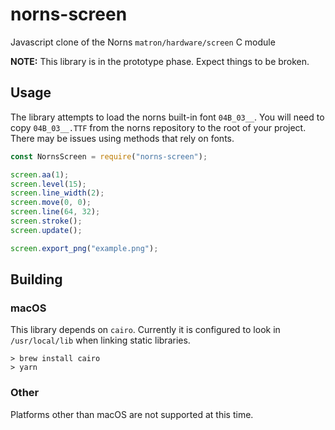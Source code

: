 # norns-screen

Javascript clone of the Norns `matron/hardware/screen` C module

**NOTE:** This library is in the prototype phase. Expect things to be broken.

## Usage

The library attempts to load the norns built-in font `04B_03__`. You will need to copy `04B_03__.TTF` from the norns repository to the root of your project. There may be issues using methods that rely on fonts.

```javascript
const NornsScreen = require("norns-screen");

screen.aa(1);
screen.level(15);
screen.line_width(2);
screen.move(0, 0);
screen.line(64, 32);
screen.stroke();
screen.update();

screen.export_png("example.png");
```

## Building

### macOS

This library depends on `cairo`. Currently it is configured to look in `/usr/local/lib` when linking static libraries.

```
> brew install cairo
> yarn
```

### Other

Platforms other than macOS are not supported at this time.
